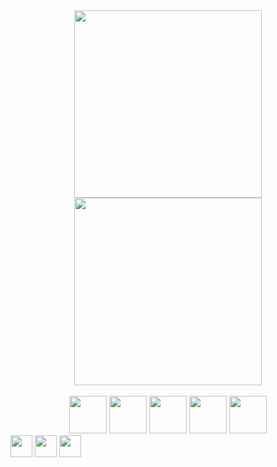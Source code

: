 <div align="center">
      <!--START_SECTION:waka-->
      <img height="300em" src="https://wakatime.com/share/@26901d77-dd3d-4f36-85b8-e670f5580e75/52d28a0d-c8b4-4d0a-b2e9-3c395589d0fd.svg"/>
      <img height="300em" src="https://wakatime.com/share/@26901d77-dd3d-4f36-85b8-e670f5580e75/504a0e5b-5685-4e20-b61e-6fc0cf555e95.svg"/>
      <!--END_SECTION:waka-->
</div><br>

<div align="center">
    <img height="60" src="https://cdn-icons-png.flaticon.com/512/732/732212.png"/>
    <img height="60" src="https://www.seekpng.com/png/full/141-1415372_css3-icon-png.png"/>
    <img height="60" src="https://cdn-icons-png.flaticon.com/512/5968/5968292.png"/>
    <img height="60" src="https://cdn.icon-icons.com/icons2/2415/PNG/512/nodejs_original_logo_icon_146411.png"/>
    <img height="60" src="https://cdn.iconscout.com/icon/free/png-256/python-3521655-2945099.png"/>
</div>

<div> 
  <a href = "mailto:otavio.abreu96@gmail.com"><img src="https://img.shields.io/badge/-Gmail-%23333?style=for-the-badge&logo=gmail&logoColor=white" target="_blank" height="35em" weight"60em"></a>
  <a href="https://www.linkedin.com/in/o-abreu/" target="_blank"><img src="https://img.shields.io/badge/-LinkedIn-%230077B5?style=for-the-badge&logo=linkedin&logoColor=white" target="_blank" height="35em" weight"60em"></a> 
  <a href="https://www.twitch.tv/strangepoison" target="_blank"><img src="https://img.shields.io/badge/-Twitch-purple" target="_blank" height="35em" weight"60em"></a>
</div>
</br>

